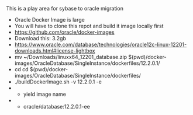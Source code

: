 This is a play area for sybase to oracle migration

- Oracle Docker Image is large
- You will have to clone this repot and build it image locally first
- https://github.com/oracle/docker-images
- Download this: 3.2gb
- https://www.oracle.com/database/technologies/oracle12c-linux-12201-downloads.html#license-lightbox
-  mv ~/Downloads/linuxx64_12201_database.zip $(pwd)/docker-images/OracleDatabase/SingleInstance/dockerfiles/12.2.0.1/
- cd cd $(pwd)/docker-images/OracleDatabase/SingleInstance/dockerfiles/
-  ./buildDockerImage.sh -v 12.2.0.1 -e
- - yield image name 
- - oracle/database:12.2.0.1-ee
